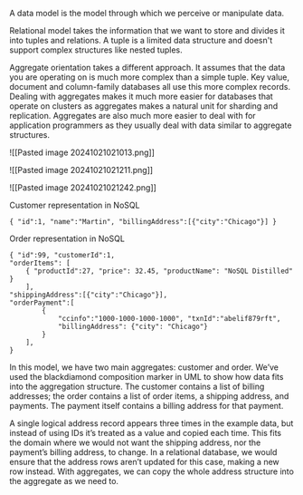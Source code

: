 A data model is the model through which we perceive or manipulate data. 

Relational model takes the information that we want to store and divides it into tuples and relations. A tuple is a limited data structure and doesn't support complex structures like nested tuples. 

Aggregate orientation takes a different approach. It assumes that the data you are operating on is much more complex than a simple tuple. Key value, document and column-family databases all use this more complex records. Dealing with aggregates makes it much more easier for databases that operate on clusters as aggregates makes a natural unit for sharding and replication. Aggregates are also much more easier to deal with for application programmers as they usually deal with data similar to aggregate structures. 

![[Pasted image 20241021021013.png]]

![[Pasted image 20241021021211.png]]

![[Pasted image 20241021021242.png]]

Customer representation in NoSQL
```
{ "id":1, "name":"Martin", "billingAddress":[{"city":"Chicago"}] }
```

Order representation in NoSQL
```
{ "id":99, "customerId":1, 
"orderItems": [ 
	{ "productId":27, "price": 32.45, "productName": "NoSQL Distilled" } 
	], 
"shippingAddress":[{"city":"Chicago"}], 
"orderPayment":[ 
		{ 
			"ccinfo":"1000-1000-1000-1000", "txnId":"abelif879rft",
			"billingAddress": {"city": "Chicago"} 
		} 
	], 
}
```

In this model, we have two main aggregates: customer and order. We’ve used the blackdiamond composition marker in UML to show how data fits into the aggregation structure. The customer contains a list of billing addresses; the order contains a list of order items, a shipping address, and payments. The payment itself contains a billing address for that payment. 

A single logical address record appears three times in the example data, but instead of using IDs it’s treated as a value and copied each time. This fits the domain where we would not want the shipping address, nor the payment’s billing address, to change. In a relational database, we would ensure that the address rows aren’t updated for this case, making a new row instead. With aggregates, we can copy the whole address structure into the aggregate as we need to.